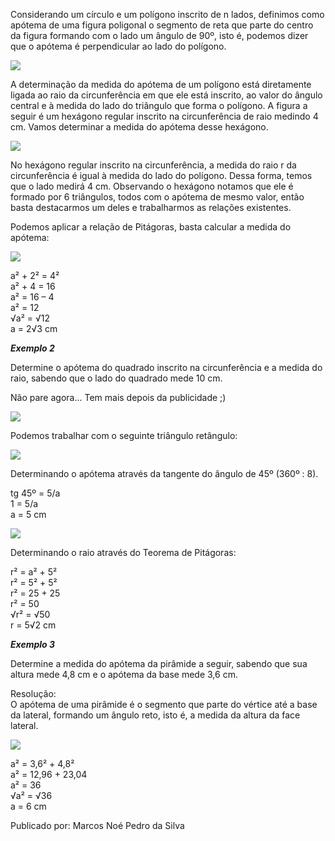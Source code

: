 Considerando um círculo e um polígono inscrito de n lados, definimos como apótema de uma figura poligonal o segmento de reta que parte do centro da figura formando com o lado um ângulo de 90º, isto é, podemos dizer que o apótema é perpendicular ao lado do polígono.

![](https://mundoeducacao.uol.com.br/upload/conteudo/Untitled-2(38).jpg)

A determinação da medida do apótema de um polígono está diretamente ligada ao raio da circunferência em que ele está inscrito, ao valor do ângulo central e à medida do lado do triângulo que forma o polígono. A figura a seguir é um hexágono regular inscrito na circunferência de raio medindo 4 cm. Vamos determinar a medida do apótema desse hexágono.

![](https://mundoeducacao.uol.com.br/upload/conteudo/Untitled-3(27).jpg)

No hexágono regular inscrito na circunferência, a medida do raio r da circunferência é igual à medida do lado do polígono. Dessa forma, temos que o lado medirá 4 cm. Observando o hexágono notamos que ele é formado por 6 triângulos, todos com o apótema de mesmo valor, então basta destacarmos um deles e trabalharmos as relações existentes.

Podemos aplicar a relação de Pitágoras, basta calcular a medida do apótema:

![](https://mundoeducacao.uol.com.br/upload/conteudo/Untitled-4(32).jpg)

a² + 2² = 4²  
a² + 4 = 16  
a² = 16 – 4  
a² = 12  
√a² = √12  
a = 2√3 cm

***Exemplo 2***

Determine o apótema do quadrado inscrito na circunferência e a medida do raio, sabendo que o lado do quadrado mede 10 cm.

Não pare agora... Tem mais depois da publicidade ;)

![](https://mundoeducacao.uol.com.br/upload/conteudo/Untitled-5(24).jpg)

Podemos trabalhar com o seguinte triângulo retângulo:

![](https://mundoeducacao.uol.com.br/upload/conteudo/Untitled-6(21).jpg)

Determinando o apótema através da tangente do ângulo de 45º (360º : 8).

tg 45º = 5/a  
1 = 5/a  
a = 5 cm

![](https://mundoeducacao.uol.com.br/upload/conteudo/Untitled-7(19).jpg)

Determinando o raio através do Teorema de Pitágoras:

r² = a² + 5²  
r² = 5² + 5²  
r² = 25 + 25  
r² = 50  
√r² = √50  
r = 5√2 cm

***Exemplo 3***

Determine a medida do apótema da pirâmide a seguir, sabendo que sua altura mede 4,8 cm e o apótema da base mede 3,6 cm.

Resolução:  
O apótema de uma pirâmide é o segmento que parte do vértice até a base da lateral, formando um ângulo reto, isto é, a medida da altura da face lateral.

![](https://mundoeducacao.uol.com.br/upload/conteudo/Untitled-8(16).jpg)

a² = 3,6² + 4,8²  
a² = 12,96 + 23,04  
a² = 36  
√a² = √36  
a = 6 cm

Publicado por: Marcos Noé Pedro da Silva